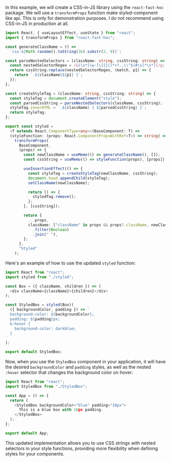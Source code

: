 In this example, we will create a CSS-in-JS library using the `react-fast-hoc` package. We will use a `transformProps` function make styled-component like api.
This is only for demonstration purposes. I do not recommend using CSS-in-JS in production at all.

```typescript
import React, { useLayoutEffect, useState } from "react";
import { transformProps } from "react-fast-hoc";

const generateClassName = () =>
  `css-${Math.random().toString(36).substr(2, 9)}`;

const parseNestedSelectors = (className: string, cssString: string) => {
  const nestedSelectorRegex = /&(\s*[\w-[\]{}()*+?.,\\^$|#\s]*\s*){/g;
  return cssString.replace(nestedSelectorRegex, (match, p1) => {
    return `.${className}${p1} {`;
  });
};

const createStyleTag = (className: string, cssString: string) => {
  const styleTag = document.createElement("style");
  const parsedCssString = parseNestedSelectors(className, cssString);
  styleTag.innerHTML = `.${className} { ${parsedCssString} }`;
  return styleTag;
};

export const styled =
  <T extends React.ComponentType<any>>(BaseComponent: T) =>
  (styleFunction: (props: React.ComponentPropsWithRef<T>) => string) =>
    transformProps(
      BaseComponent,
      (props) => {
        const newClassName = useMemo(() => generateClassName(), []);
        const cssString = useMemo(() => styleFunction(props), [props]);

        useInsertionEffect(() => {
          const styleTag = createStyleTag(newClassName, cssString);
          document.head.appendChild(styleTag);
          setClassName(newClassName);

          return () => {
            styledTag.remove();
          };
        }, [cssString]);

        return {
          ...props,
          className: ["className" in props && props?.className, newClassName]
            .filter(Boolean)
            .join(" "),
        };
      },
      "Styled"
    );
```

Here's an example of how to use the updated `styled` function:

```typescript
import React from "react";
import styled from "./styled";

const Box = ({ className, children }) => (
  <div className={className}>{children}</div>
);

const StyledBox = styled(Box)(
  ({ backgroundColor, padding }) => `
  background-color: ${backgroundColor};
  padding: ${padding}px;
  &:hover {
    background-color: darkblue;
  }
`
);

export default StyledBox;
```

Now, when you use the `StyledBox` component in your application, it will have the desired `backgroundColor` and `padding` styles, as well as the nested `:hover` selector that changes the background color on hover:

```typescript
import React from "react";
import StyledBox from "./StyledBox";

const App = () => {
  return (
    <StyledBox backgroundColor="blue" padding="10px">
      This is a blue box with 10px padding.
    </StyledBox>
  );
};

export default App;
```

This updated implementation allows you to use CSS strings with nested selectors in your style functions, providing more flexibility when defining styles for your components.
